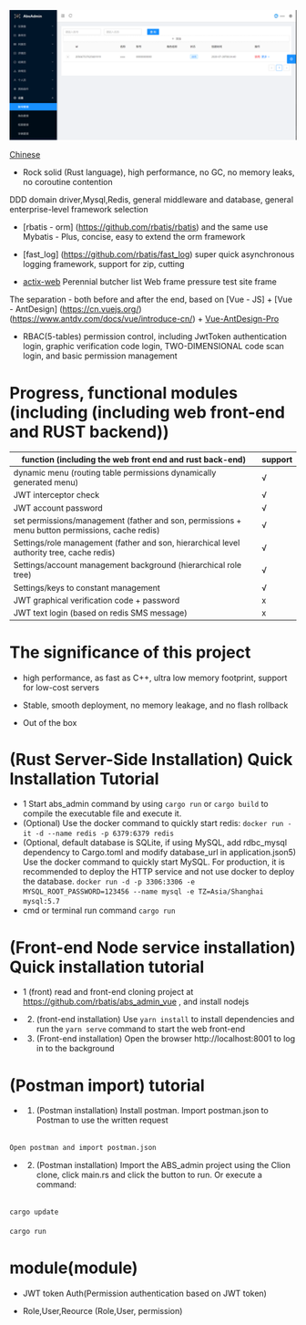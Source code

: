 ![demo2](demo1.png)

[Chinese](README_CH.md)

- Rock solid (Rust language), high performance, no GC, no memory leaks, no coroutine contention

DDD domain driver,Mysql,Redis, general middleware and database, general enterprise-level framework selection

- [rbatis - orm] (https://github.com/rbatis/rbatis) and the same use Mybatis - Plus, concise, easy to extend the orm framework

- [fast_log] (https://github.com/rbatis/fast_log) super quick asynchronous logging framework, support for zip, cutting

- [actix-web](https://actix.rs/) Perennial butcher list Web frame pressure test site frame

The separation - both before and after the end, based on [Vue - JS] + [Vue - AntDesign] (https://cn.vuejs.org/) (https://www.antdv.com/docs/vue/introduce-cn/) + [Vue-AntDesign-Pro](https://pro.antdv.com/)

- RBAC(5-tables) permission control, including JwtToken authentication login, graphic verification code login, TWO-DIMENSIONAL code scan login, and basic permission management



# Progress, functional modules (including (including web front-end and RUST backend))



| function (including the web front end and rust back-end) | support |
| -------------------------------------------------------- | ------------------ |
| dynamic menu (routing table permissions dynamically generated menu) | √ |
| JWT interceptor check | √ |
| JWT account password | √ |
| set permissions/management (father and son, permissions + menu button permissions, cache redis) | √ |
| Settings/role management (father and son, hierarchical level authority tree, cache redis) | √ |
| Settings/account management background (hierarchical role tree) | √ |
| Settings/keys to constant management | √ |
| JWT graphical verification code + password |  x |
| JWT text login (based on redis SMS message) |  x |



# The significance of this project



- high performance, as fast as C++, ultra low memory footprint, support for low-cost servers

- Stable, smooth deployment, no memory leakage, and no flash rollback

- Out of the box



# (Rust Server-Side Installation) Quick Installation Tutorial

* 1 Start abs_admin command by using `cargo run` or `cargo build` to compile the executable file and execute it.
* (Optional) Use the docker command to quickly start redis: `docker run -it -d --name redis -p 6379:6379 redis`
* (Optional, default database is SQLite, if using MySQL, add rdbc_mysql dependency to Cargo.toml and modify database_url in application.json5) Use the docker command to quickly start MySQL. For production, it is recommended to deploy the HTTP service and not use docker to deploy the database. `docker run -d -p 3306:3306 -e MYSQL_ROOT_PASSWORD=123456 --name mysql -e TZ=Asia/Shanghai mysql:5.7`
* cmd or terminal run command  `cargo run`

# (Front-end Node service installation) Quick installation tutorial



- 1 (front) read and front-end cloning project at https://github.com/rbatis/abs_admin_vue , and install nodejs



- 2. (front-end installation) Use `yarn install` to install dependencies  and run the `yarn serve` command to start the web front-end



- 3. (Front-end installation) Open the browser http://localhost:8001 to log in to the background



# (Postman import) tutorial



- 1. (Postman installation) Install postman. Import postman.json to Postman to use the written request



```cmd

Open postman and import postman.json

```



- 2. (Postman installation) Import the ABS_admin project using the Clion clone, click main.rs and click the button to run. Or execute a command:



```cmd

cargo update

cargo run

```



# module(module)



- JWT token Auth(Permission authentication based on JWT token)

- Role,User,Reource (Role,User, permission)
